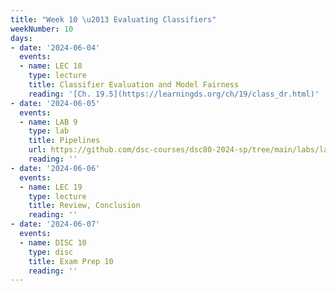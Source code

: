 ```yaml
---
title: "Week 10 \u2013 Evaluating Classifiers"
weekNumber: 10
days:
- date: '2024-06-04'
  events:
  - name: LEC 18
    type: lecture
    title: Classifier Evaluation and Model Fairness
    reading: '[Ch. 19.5](https://learningds.org/ch/19/class_dr.html)'
- date: '2024-06-05'
  events:
  - name: LAB 9
    type: lab
    title: Pipelines
    url: https://github.com/dsc-courses/dsc80-2024-sp/tree/main/labs/lab09
    reading: ''
- date: '2024-06-06'
  events:
  - name: LEC 19
    type: lecture
    title: Review, Conclusion
    reading: ''
- date: '2024-06-07'
  events:
  - name: DISC 10
    type: disc
    title: Exam Prep 10
    reading: ''
---
```

